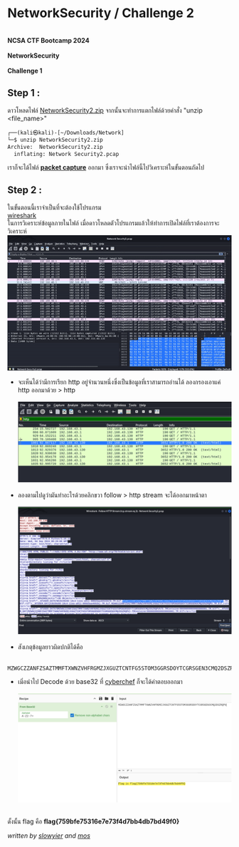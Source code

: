 # NetworkSecurity / Challenge 2
<br>**NCSA CTF Bootcamp 2024**</br>
<br>**NetworkSecurity**</br>
<br>**Challenge 1**</br>
## Step 1 :
ดาวโหลดไฟล์ [<u>NetworkSecurity2.zip</u>](https://github.com/KUBits-802/NCSA-CTF-Boot-Camp-2024/raw/main/Network/ch2/NetworkSecurity2.zip) จากนั้นจะทำการแตกไฟล์ด้วยคำสั่ง "unzip <file_name>"
```
┌──(kali㉿kali)-[~/Downloads/Network]
└─$ unzip NetworkSecurity2.zip 
Archive:  NetworkSecurity2.zip
  inflating: Network Security2.pcap
```
เราก็จะได้ไฟล์ [**packet capture**](https://www.solarwinds.com/resources/it-glossary/pcap) ออกมา ซึ่งเราจะนำไฟล์นี้ไปวิเคราะห์ในขั้นตอนถัดไป
## Step 2 :
ในขั้นตอนนี้เราจำเป็นที่จะต้องใช้โปรแกรม [<br>wireshark</br>](https://www.wireshark.org/download.html) ในการวิเคราะห์ข้อมูลภายในไฟล์ เมื่อดาวโหลดตัวโปรแกรมแล้วให้ทำการเปิดไฟล์ที่เราต้องการจะวิเคราะห์
![alt](./img/ezgif-3-a88072374d.gif)


- จะเห็นได้ว่ามีการเรียก http อยู่จำนวนหนึ่งซึ่งเป็นข้อมูลที่เราสามารถอ่านได้ ลองกรองเอาแค่ http ออกมาด้วย > http <br><br> ![alt](./img/2.png) <br> <br>
- ลองตามไปดูว่ามันทำอะไรด้วยคลิกขวา follow > http stream จะได้ออกมาหน้าตา <br><br> ![alt](./img/3.png) <br> <br>
- สังเกตุข้อมูลยาวผิดปกติได้คือ 
```
  MZWGCZZANFZSAZTMMFTXWNZVHFRGMZJXGUZTCNTFG5STOM3GGRSDOYTCGRSGEN3CMQ2DSZRQPU 
```
- เมิ่อนำไป Decode ด้วย base32  ที่ [cyberchef](https://gchq.github.io/CyberChef/) ก็จะได้คำตอบออกมา <br> <br> ![alt](./img/4.png) <br> <br>

ดั้งนั้น flag คือ  **flag{759bfe75316e7e73f4d7bb4db7bd49f0}**

*written by [slowyier](https://github.com/nolgg) and [mos](https:/chicken.com)* 

